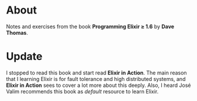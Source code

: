 # About

Notes and exercises from the book **Programming Elixir ≥ 1.6** by **Dave Thomas**.

# Update

I stopped to read this book and start read **Elixir in Action**. The main reason that I learning Elixir is for fault tolerance and high distributed systems, and **Elixir in Action** sees to cover a lot more about this deeply. Also, I heard José Valim recommends this book as _default_ resource to learn Elixir. 
